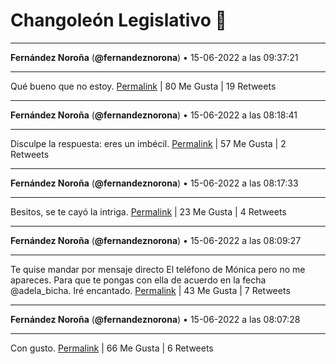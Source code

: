 # Changoleón Legislativo 🙈
*****
**Fernández Noroña** (**@fernandeznorona**) • 15-06-2022 a las 09:37:21
*****
Qué bueno que no estoy.
[Permalink](https://twitter.com/fernandeznorona/status/1537127131137904641) | 80 Me Gusta | 19 Retweets
*****
**Fernández Noroña** (**@fernandeznorona**) • 15-06-2022 a las 08:18:41
*****
Disculpe la respuesta: eres un imbécil.
[Permalink](https://twitter.com/fernandeznorona/status/1537107336816361473) | 57 Me Gusta | 2 Retweets
*****
**Fernández Noroña** (**@fernandeznorona**) • 15-06-2022 a las 08:17:33
*****
Besitos, se te cayó la intriga.
[Permalink](https://twitter.com/fernandeznorona/status/1537107048495820801) | 23 Me Gusta | 4 Retweets
*****
**Fernández Noroña** (**@fernandeznorona**) • 15-06-2022 a las 08:09:27
*****
Te quise mandar por mensaje directo El teléfono de Mónica pero no me apareces. Para que te pongas con ella de acuerdo en la fecha @adela_bicha. Iré encantado.
[Permalink](https://twitter.com/fernandeznorona/status/1537105010785501185) | 43 Me Gusta | 7 Retweets
*****
**Fernández Noroña** (**@fernandeznorona**) • 15-06-2022 a las 08:07:28
*****
Con gusto.
[Permalink](https://twitter.com/fernandeznorona/status/1537104512422486016) | 66 Me Gusta | 6 Retweets